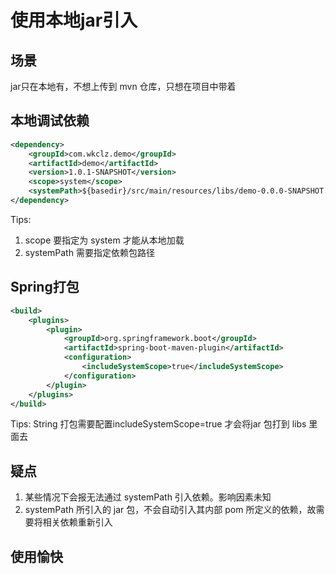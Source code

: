 # 使用本地jar引入

## 场景
jar只在本地有，不想上传到 mvn 仓库，只想在项目中带着

## 本地调试依赖
```xml
<dependency>
    <groupId>com.wkclz.demo</groupId>
    <artifactId>demo</artifactId>
    <version>1.0.1-SNAPSHOT</version>
    <scope>system</scope>
    <systemPath>${basedir}/src/main/resources/libs/demo-0.0.0-SNAPSHOT.jar</systemPath>
</dependency>
```
Tips:
1. scope 要指定为 system 才能从本地加载
2. systemPath 需要指定依赖包路径


## Spring打包
```xml
<build>
    <plugins>
        <plugin>
            <groupId>org.springframework.boot</groupId>
            <artifactId>spring-boot-maven-plugin</artifactId>
            <configuration>
                <includeSystemScope>true</includeSystemScope>
            </configuration>
        </plugin>
    </plugins>
</build>
```
Tips: String 打包需要配置includeSystemScope=true 才会将jar 包打到 libs 里面去

## 疑点
1. 某些情况下会报无法通过 systemPath 引入依赖。影响因素未知
2. systemPath 所引入的 jar 包，不会自动引入其内部 pom 所定义的依赖，故需要将相关依赖重新引入

## 使用愉快
